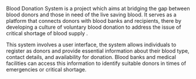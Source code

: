 Blood Donation System is a project which aims at bridging the gap between blood donors and those in need of the live saving blood.  It serves as a platform that connects donors with blood banks and recipients, there by developing a culture of voluntary blood donation to address the issue of critical shortage of blood supply .

This system involves a user interface, the system allows individuals to register as donors and provide essential information about their blood type, contact details, and availability for donation. Blood banks and medical facilities can access this information to identify suitable donors in times of emergencies or critical shortage.
